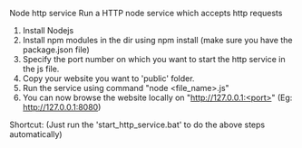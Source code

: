 Node http service
Run a HTTP node service which accepts http requests

1. Install Nodejs
2. Install npm modules in the dir using npm install (make sure you have the package.json file)
3. Specify the port number on which you want to start the http service in the js file.
4. Copy your website you want to 'public' folder.
5. Run the service using command "node <file_name>.js"
6. You can now browse the website locally on "http://127.0.0.1:<port>" (Eg: http://127.0.0.1:8080)

Shortcut: (Just run the 'start_http_service.bat' to do the above steps automatically)
